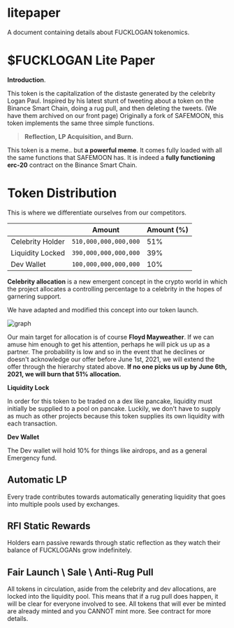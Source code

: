 # litepaper
A document containing details about FUCKLOGAN tokenomics.

# $FUCKLOGAN Lite Paper

**Introduction**. 

This token is the capitalization of the distaste generated by the celebrity Logan Paul. Inspired by his latest stunt of tweeting about a token on the Binance Smart Chain, doing a rug pull, and then deleting the tweets. (We have them archived on our front page) Originally a fork of SAFEMOON, this token implements the same three simple functions.  

>**Reflection, LP Acquisition, and Burn.**

This token is a meme.. but **a powerful meme**.
It comes fully loaded with all the same functions that SAFEMOON has.
It is indeed a **fully functioning erc-20** contract on the Binance Smart Chain.


# Token Distribution

This is where we differentiate ourselves from our competitors.

|                |Amount                        |Amount (%)                       |
|----------------|-------------------------------|-----------------------------|
|Celebrity Holder|`510,000,000,000,000`            |51%           |
|Liquidity Locked|`390,000,000,000,000`            |39%            |
|Dev Wallet       |`100,000,000,000,000`|10%



**Celebrity allocation** is a new emergent concept in the crypto world in which the project allocates a controlling percentage to a celebrity in the hopes of garnering support.

We have adapted and modified this concept into our token launch.


![graph](https://i.ibb.co/sFyRp6s/Capture.jpg)

Our main target for allocation is of course **Floyd Mayweather**. If we can amuse him enough to get his attention, perhaps he will pick us up as a partner. The probability is low and so in the event that he declines or doesn't acknowledge our offer before June 1st, 2021, we will extend the offer through the hierarchy stated above. **If no one picks us up by June 6th, 2021, we will burn that 51% allocation.**


**Liquidity Lock**

In order for this token to be traded on a dex like pancake, liquidity must initially be supplied to a pool on pancake. Luckily, we don't have to supply as much as other projects because this token supplies its own liquidity with each transaction.

**Dev Wallet**

The Dev wallet will hold 10% for things like airdrops, and as a general Emergency fund.

## Automatic LP

Every trade contributes towards automatically generating liquidity that goes into multiple pools used by exchanges.

## RFI Static Rewards

Holders earn passive rewards through static reflection as they watch their balance of FUCKLOGANs grow indefinitely.

## Fair Launch \ Sale \ Anti-Rug Pull

All tokens in circulation, aside from the celebrity and dev allocations, are locked into the liquidity pool. This means that if a rug pull does happen, it will be clear for everyone involved to see. All tokens that will ever be minted are already minted and you CANNOT mint more. See contract for more details.
